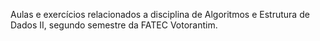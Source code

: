 Aulas e exercícios relacionados a disciplina de Algoritmos e Estrutura de Dados II, segundo semestre da FATEC Votorantim.
